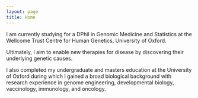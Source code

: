 ```yaml
---
layout: page
title: Home
---
```


I am currently studying for a DPhil in Genomic Medicine and Statistics at the Wellcome Trust Centre for Human Genetics, University of Oxford.

Ultimately, I aim to enable new therapies for disease by discovering their underlying genetic causes.

I also completed my undergraduate and masters education at the University of Oxford during which I gained a broad biological background with research experience in genome engineering, developmental biology, vaccinology, immunology, and oncology.